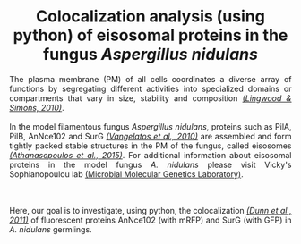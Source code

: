 # <div align="center">  Colocalization analysis (using python) of eisosomal proteins in the fungus *Aspergillus nidulans* <div>
    
<div align="justify">
The plasma membrane (PM) of all cells coordinates a diverse array of functions by segregating different activities into specialized domains or compartments that vary in size, stability and composition  <cite id="tsq5c"><a href="#zotero|927905/C2JLDJ4S">(Lingwood &#38; Simons, 2010)</a></cite>. 
<br> <br/>  
<div align="justify">In the model filamentous fungus <i>Aspergillus nidulans</i>, proteins such as PilA, PilB, AnNce102 and SurG <cite id="lyqfo"><a href="#zotero|927905/333KSNHG">(Vangelatos et al., 2010)</a></cite> are assembled and form tightly packed stable structures in the PM of the fungus, called eisosomes <cite id="e6byi"><a href="#zotero|927905/LTIFT7ZC">(Athanasopoulos et al., 2015)</a></cite>. For additional information about eisosomal proteins in the model fungus <i>A. nidulans</i> please visit Vicky's Sophianopoulou lab <a href="http://bio.demokritos.gr/en/main-page-mmgl">(Microbial Molecular Genetics Laboratory)</a>.

<br> <br/> 
Here, our goal is to investigate, using python, the colocalization <cite id="0269k"><a href="#zotero|927905/28U4KPUY">(Dunn et al., 2011)</a></cite> of fluorescent proteins AnNce102 (with mRFP) and SurG (with GFP) in <i>A. nidulans</i> germlings.
